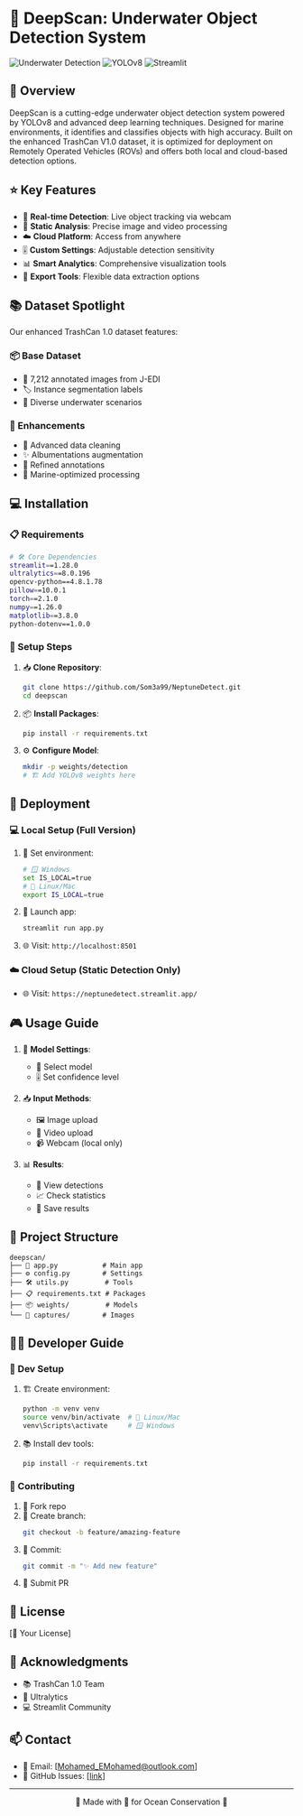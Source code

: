 # 🌊 DeepScan: Underwater Object Detection System

![Underwater Detection](https://img.shields.io/badge/Underwater-Detection-blue)
![YOLOv8](https://img.shields.io/badge/Model-YOLOv8-green)
![Streamlit](https://img.shields.io/badge/Platform-Streamlit-red)

## 🎯 Overview
DeepScan is a cutting-edge underwater object detection system powered by YOLOv8 and advanced deep learning techniques. Designed for marine environments, it identifies and classifies objects with high accuracy. Built on the enhanced TrashCan V1.0 dataset, it is optimized for deployment on Remotely Operated Vehicles (ROVs) and offers both local and cloud-based detection options.

## ⭐ Key Features
- 🎥 **Real-time Detection**: Live object tracking via webcam
- 📸 **Static Analysis**: Precise image and video processing
- ☁️ **Cloud Platform**: Access from anywhere
- 🎚️ **Custom Settings**: Adjustable detection sensitivity
- 📊 **Smart Analytics**: Comprehensive visualization tools
- 💾 **Export Tools**: Flexible data extraction options

## 📚 Dataset Spotlight
Our enhanced TrashCan 1.0 dataset features:

### 📦 Base Dataset
- 🔢 7,212 annotated images from J-EDI
- 🏷️ Instance segmentation labels
- 🌊 Diverse underwater scenarios

### 🚀 Enhancements
- 🧹 Advanced data cleaning
- ✨ Albumentations augmentation
- 🎯 Refined annotations
- 🌊 Marine-optimized processing

## 💻 Installation

### 📋 Requirements
```bash
# 🛠️ Core Dependencies
streamlit==1.28.0
ultralytics==8.0.196
opencv-python==4.8.1.78
pillow==10.0.1
torch==2.1.0
numpy==1.26.0
matplotlib==3.8.0
python-dotenv==1.0.0
```

### 🔧 Setup Steps
1. 📥 **Clone Repository**:
   ```bash
   git clone https://github.com/Som3a99/NeptuneDetect.git
   cd deepscan
   ```

2. 📦 **Install Packages**:
   ```bash
   pip install -r requirements.txt
   ```

3. ⚙️ **Configure Model**:
   ```bash
   mkdir -p weights/detection
   # 🏗️ Add YOLOv8 weights here
   ```

## 🚀 Deployment

### 💻 Local Setup (Full Version)
1. 🔑 Set environment:
   ```bash
   # 🪟 Windows
   set IS_LOCAL=true
   # 🐧 Linux/Mac
   export IS_LOCAL=true
   ```

2. 🎯 Launch app:
   ```bash
   streamlit run app.py
   ```

3. 🌐 Visit: `http://localhost:8501`

### ☁️ Cloud Setup (Static Detection Only)
- 🌐 Visit: `https://neptunedetect.streamlit.app/`

## 🎮 Usage Guide
1. 🎯 **Model Settings**:
   - 🤖 Select model
   - 🎚️ Set confidence level
   
2. 📥 **Input Methods**:
   - 🖼️ Image upload
   - 🎥 Video upload
   - 📹 Webcam (local only)

3. 📊 **Results**:
   - 🎯 View detections
   - 📈 Check statistics
   - 💾 Save results

## 📂 Project Structure
```
deepscan/
├── 📱 app.py           # Main app
├── ⚙️ config.py        # Settings
├── 🛠️ utils.py         # Tools
├── 📋 requirements.txt # Packages
├── 📦 weights/         # Models
└── 📸 captures/        # Images
```

## 👨‍💻 Developer Guide

### 🔧 Dev Setup
1. 🏗️ Create environment:
   ```bash
   python -m venv venv
   source venv/bin/activate  # 🐧 Linux/Mac
   venv\Scripts\activate     # 🪟 Windows
   ```

2. 📚 Install dev tools:
   ```bash
   pip install -r requirements.txt
   ```

### 🤝 Contributing
1. 🔱 Fork repo
2. 🌿 Create branch:
   ```bash
   git checkout -b feature/amazing-feature
   ```
3. 💾 Commit:
   ```bash
   git commit -m "✨ Add new feature"
   ```
4. 🚀 Submit PR


## 📄 License
[📜 Your License]

## 🙏 Acknowledgments
- 📚 TrashCan 1.0 Team
- 🤖 Ultralytics
- 💻 Streamlit Community

## 📫 Contact
- 📧 Email: [Mohamed_EMohamed@outlook.com]
- 💬 GitHub Issues: [[link](https://github.com/Som3a99/NeptuneDetect/issues)]

---
<div align="center">
🌊 Made with 💙 for Ocean Conservation 🌊
</div>
